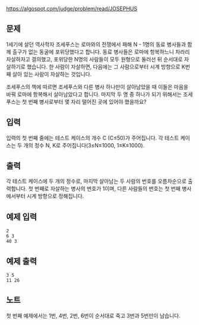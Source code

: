 https://algospot.com/judge/problem/read/JOSEPHUS

## 문제

1세기에 살던 역사학자 조세푸스는 로마와의 전쟁에서 패해 N - 1명의 동료 병사들과 함께 출구가 없는 동굴에 포위당했다고 합니다. 동료 병사들은 로마에 항복하느니 차라리 자살하자고 결의했고, 포위당한 N명의 사람들이 모두 원형으로 둘러선 뒤 순서대로 자살하기로 했습니다. 한 사람이 자살하면, 다음에는 그 사람으로부터 시계 방향으로 K번째 살아 있는 사람이 자살하는 것입니다.

조세푸스의 책에 따르면 조세푸스와 다른 병사 하나만이 살아남았을 때 이들은 마음을 바꿔 로마에 항복해서 살아남았다고 합니다. 마지막 두 명 중 하나가 되기 위해서는 조세푸스는 첫 번째 병사로부터 몇 자리 떨어진 곳에 있어야 했을까요?

## 입력

입력의 첫 번째 줄에는 테스트 케이스의 개수 C (C≤50)가 주어집니다. 각 테스트 케이스는 두 개의 정수 N, K로 주어집니다(3≤N≤1000, 1≤K≤1000).

## 출력

각 테스트 케이스에 두 개의 정수로, 마지막 살아남는 두 사람의 번호를 오름차순으로 출력합니다. 첫 번째로 자살하는 병사의 번호가 1이며, 다른 사람들의 번호는 첫 번째 병사에서부터 시계 방향으로 정해집니다.

## 예제 입력
```
2
6 3
40 3
```
## 예제 출력
```
3 5
11 26
```
## 노트

첫 번째 예제에서는 1번, 4번, 2번, 6번이 순서대로 죽고 3번과 5번만이 남습니다.
